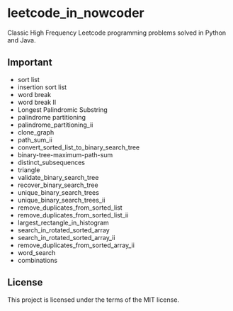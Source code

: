 # leetcode_in_nowcoder
Classic High Frequency Leetcode programming problems solved in Python and Java.

## Important
- sort list
- insertion sort list
- word break
- word break II
- Longest Palindromic Substring
- palindrome partitioning
- palindrome_partitioning_ii
- clone_graph
- path_sum_ii
- convert_sorted_list_to_binary_search_tree
- binary-tree-maximum-path-sum
- distinct_subsequences
- triangle
- validate_binary_search_tree
- recover_binary_search_tree
- unique_binary_search_trees
- unique_binary_search_trees_ii
- remove_duplicates_from_sorted_list
- remove_duplicates_from_sorted_list_ii
- largest_rectangle_in_histogram
- search_in_rotated_sorted_array
- search_in_rotated_sorted_array_ii
- remove_duplicates_from_sorted_array_ii
- word_search
- combinations

## License
This project is licensed under the terms of the MIT license.
